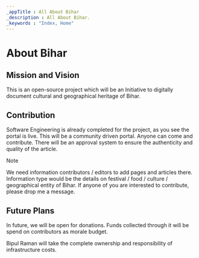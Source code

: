```yaml
---
_appTitle : All About Bihar
_description : All About Bihar.
_keywords : "Index, Home"
---
```


# About Bihar

## Mission and Vision

This is an open-source project which will be an Initiative to digitally document cultural and geographical heritage of Bihar.

## Contribution

Software Engineering is already completed for the project, as you see the portal is live.
This will be a community driven portal. Anyone can come and contribute. There will be an approval system to ensure the authenticity and quality of the article.

> [!NOTE]
> We need information contributors / editors to add pages and articles there. Information type would be the details on festival / food / culture / geographical entity of Bihar. If anyone of you are interested to contribute, please drop me a message.

## Future Plans

In future, we will be open for donations. Funds collected through it will be spend on contributors as morale budget.

Bipul Raman will take the complete ownership and responsibility of infrastructure costs.

